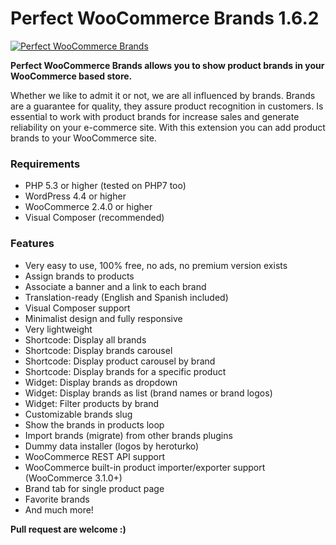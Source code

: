 # Perfect WooCommerce Brands 1.6.2

[![Perfect WooCommerce Brands](https://cloud.githubusercontent.com/assets/11556124/23825474/a0b13d56-068a-11e7-980e-775e17a79f82.png)](https://es.wordpress.org/plugins/perfect-woocommerce-brands/)

**Perfect WooCommerce Brands allows you to show product brands in your WooCommerce based store.**

Whether we like to admit it or not, we are all influenced by brands. Brands are a guarantee for quality, they assure product recognition in customers. Is essential to work with product brands for increase sales and generate reliability on your e-commerce site. With this extension you can add product brands to your WooCommerce site.

### Requirements
- PHP 5.3 or higher (tested on PHP7 too)
- WordPress 4.4 or higher
- WooCommerce 2.4.0 or higher
- Visual Composer (recommended)

### Features
- Very easy to use, 100% free, no ads, no premium version exists
- Assign brands to products
- Associate a banner and a link to each brand
- Translation-ready (English and Spanish included)
- Visual Composer support
- Minimalist design and fully responsive
- Very lightweight
- Shortcode: Display all brands
- Shortcode: Display brands carousel
- Shortcode: Display product carousel by brand
- Shortcode: Display brands for a specific product
- Widget: Display brands as dropdown
- Widget: Display brands as list (brand names or brand logos)
- Widget: Filter products by brand
- Customizable brands slug
- Show the brands in products loop
- Import brands (migrate) from other brands plugins
- Dummy data installer (logos by heroturko)
- WooCommerce REST API support
- WooCommerce built-in product importer/exporter support (WooCommerce 3.1.0+)
- Brand tab for single product page
- Favorite brands
- And much more!

**Pull request are welcome :)**
